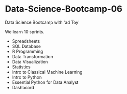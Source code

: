 # Data-Science-Bootcamp-06
Data Science Bootcamp with 'ad Toy'

We learn 10 sprints.

- Spreadsheets
- SQL Database
- R Programming
- Data Transformation
- Data Visualization
- Statistics
- Intro to Classical Machine Learning
- Intro to Python
- Essential Python for Data Analyst
- Dashboard
